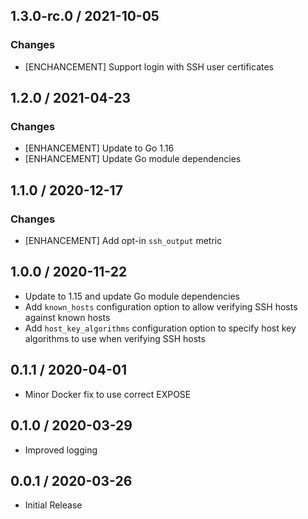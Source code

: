 ## 1.3.0-rc.0 / 2021-10-05

### Changes

* [ENCHANCEMENT] Support login with SSH user certificates

## 1.2.0 / 2021-04-23

### Changes

* [ENHANCEMENT] Update to Go 1.16
* [ENHANCEMENT] Update Go module dependencies

## 1.1.0 / 2020-12-17

### Changes

* [ENHANCEMENT] Add opt-in `ssh_output` metric

## 1.0.0 / 2020-11-22

* Update to 1.15 and update Go module dependencies
* Add `known_hosts` configuration option to allow verifying SSH hosts against known hosts
* Add `host_key_algorithms` configuration option to specify host key algorithms to use when verifying SSH hosts

## 0.1.1 / 2020-04-01

* Minor Docker fix to use correct EXPOSE

## 0.1.0 / 2020-03-29

* Improved logging

## 0.0.1 / 2020-03-26

* Initial Release

